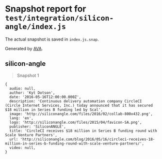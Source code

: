 # Snapshot report for `test/integration/silicon-angle/index.js`

The actual snapshot is saved in `index.js.snap`.

Generated by [AVA](https://avajs.dev).

## silicon-angle

> Snapshot 1

    {
      audio: null,
      author: 'Kyt Dotson',
      date: '2016-05-16T12:00:00.000Z',
      description: 'Continuous delivery automation company CircleCI (Circle Internet Services, Inc.) today announced that it has secured $18 million in Series B funding led by Scal',
      image: 'http://siliconangle.com/files/2016/02/collab-800x432.png',
      lang: 'en',
      logo: 'http://siliconangle.com/files/2015/04/favicon-SA.png',
      publisher: 'SiliconANGLE',
      title: 'CircleCI receives $18 million in Series B funding round with Scale Venture Partners',
      url: 'http://siliconangle.com/blog/2016/05/16/circleci-receives-18-million-in-series-b-funding-round-with-scale-venture-partners/',
      video: null,
    }
